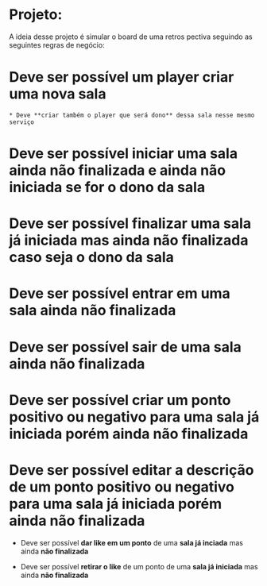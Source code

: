 # Projeto:
A ideia desse projeto é simular o board de uma retros pectiva seguindo as seguintes regras de negócio:

# Deve ser possível um player **criar uma nova sala**
    * Deve **criar também o player que será dono** dessa sala nesse mesmo serviço

# Deve ser possível **iniciar uma sala** ainda **não finalizada** e ainda **não iniciada** se for o **dono da sala**

# Deve ser possível **finalizar uma sala** já **iniciada** mas ainda **não finalizada** caso seja o **dono da sala**

# Deve ser possível **entrar em uma sala** ainda **não finalizada**

# Deve ser possível **sair de uma sala** ainda **não finalizada**
    
# Deve ser possível **criar um ponto positivo ou negativo** para uma **sala já iniciada** porém ainda **não finalizada**
# Deve ser possível **editar a descrição de um ponto positivo ou negativo** para uma **sala já iniciada** porém ainda **não finalizada**

* Deve ser possível **dar like em um ponto** de uma **sala já inciada** mas ainda **não finalizada**

* Deve ser possível **retirar o like** de um ponto de uma **sala já iniciada** mas ainda **não finalizada**
 